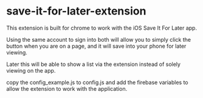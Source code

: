 # save-it-for-later-extension

This extension is built for chrome to work with the iOS Save It For Later app.

Using the same account to sign into both will allow you to simply click the button when you are on a page, and it will save into your phone for later viewing.

Later this will be able to show a list via the extension instead of solely viewing on the app.

copy the config_example.js to config.js and add the firebase variables to allow the extension to work with the application.